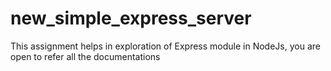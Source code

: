 # new_simple_express_server
This assignment helps in exploration of Express module in NodeJs, you are open to refer all the documentations
